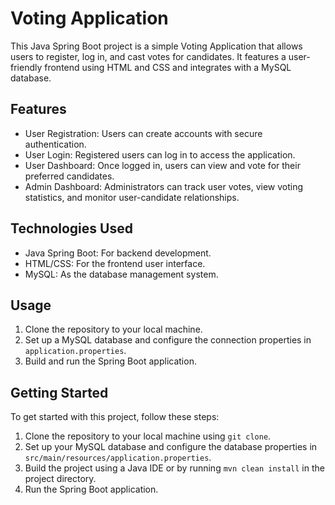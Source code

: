 # Voting Application

This Java Spring Boot project is a simple Voting Application that allows users to register, log in, and cast votes for candidates. It features a user-friendly frontend using HTML and CSS and integrates with a MySQL database.

## Features

- User Registration: Users can create accounts with secure authentication.
- User Login: Registered users can log in to access the application.
- User Dashboard: Once logged in, users can view and vote for their preferred candidates.
- Admin Dashboard: Administrators can track user votes, view voting statistics, and monitor user-candidate relationships.

## Technologies Used

- Java Spring Boot: For backend development.
- HTML/CSS: For the frontend user interface.
- MySQL: As the database management system.

## Usage

1. Clone the repository to your local machine.
2. Set up a MySQL database and configure the connection properties in `application.properties`.
3. Build and run the Spring Boot application.


## Getting Started

To get started with this project, follow these steps:

1. Clone the repository to your local machine using `git clone`.
2. Set up your MySQL database and configure the database properties in `src/main/resources/application.properties`.
3. Build the project using a Java IDE or by running `mvn clean install` in the project directory.
4. Run the Spring Boot application.



